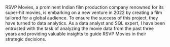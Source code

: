 RSVP Movies, a prominent Indian film production company renowned for its super-hit movies, is embarking on a new venture in 2022 by creating a film tailored for a global audience. To ensure the success of this project, they have turned to data analytics. As a data analyst and SQL expert, I have been entrusted with the task of analyzing the movie data from the past three years and providing valuable insights to guide RSVP Movies in their strategic decisions.
